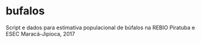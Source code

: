 # bufalos
Script e dados para estimativa populacional de búfalos na REBIO Piratuba e ESEC Maracá-Jipioca, 2017 
